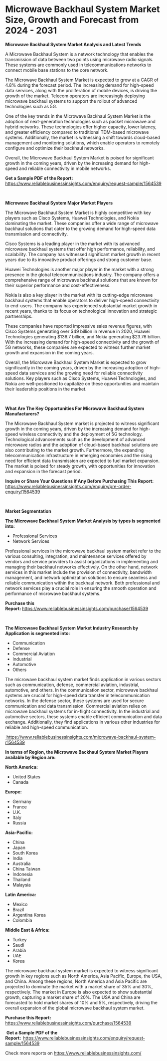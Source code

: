<p><h1>Microwave Backhaul System Market Size, Growth and Forecast from 2024 - 2031</h1></p><p><strong>Microwave Backhaul System Market Analysis and Latest Trends</strong></p>
<p><p>A Microwave Backhaul System is a network technology that enables the transmission of data between two points using microwave radio signals. These systems are commonly used in telecommunications networks to connect mobile base stations to the core network. </p><p>The Microwave Backhaul System Market is expected to grow at a CAGR of 4.8% during the forecast period. The increasing demand for high-speed data services, along with the proliferation of mobile devices, is driving the growth of the market. Telecom operators are increasingly deploying microwave backhaul systems to support the rollout of advanced technologies such as 5G.</p><p>One of the key trends in the Microwave Backhaul System Market is the adoption of next-generation technologies such as packet microwave and hybrid networks. These technologies offer higher capacity, lower latency, and greater efficiency compared to traditional TDM-based microwave systems. Additionally, the market is witnessing a shift towards cloud-based management and monitoring solutions, which enable operators to remotely configure and optimize their backhaul networks.</p><p>Overall, the Microwave Backhaul System Market is poised for significant growth in the coming years, driven by the increasing demand for high-speed and reliable connectivity in mobile networks.</p></p>
<p><strong>Get a Sample PDF of the Report:&nbsp;</strong> <a href="https://www.reliablebusinessinsights.com/enquiry/request-sample/1564539">https://www.reliablebusinessinsights.com/enquiry/request-sample/1564539</a></p>
<p>&nbsp;</p>
<p><strong>Microwave Backhaul System Major Market Players</strong></p>
<p><p>The Microwave Backhaul System Market is highly competitive with key players such as Cisco Systems, Huawei Technologies, and Nokia dominating the market. These companies offer a wide range of microwave backhaul solutions that cater to the growing demand for high-speed data transmission and connectivity.</p><p>Cisco Systems is a leading player in the market with its advanced microwave backhaul systems that offer high performance, reliability, and scalability. The company has witnessed significant market growth in recent years due to its innovative product offerings and strong customer base.</p><p>Huawei Technologies is another major player in the market with a strong presence in the global telecommunications industry. The company offers a comprehensive range of microwave backhaul solutions that are known for their superior performance and cost-effectiveness.</p><p>Nokia is also a key player in the market with its cutting-edge microwave backhaul systems that enable operators to deliver high-speed connectivity to end-users. The company has experienced substantial market growth in recent years, thanks to its focus on technological innovation and strategic partnerships.</p><p>These companies have reported impressive sales revenue figures, with Cisco Systems generating over $49 billion in revenue in 2020, Huawei Technologies generating $136.7 billion, and Nokia generating $23.76 billion. With the increasing demand for high-speed connectivity and the growth of 5G networks, these companies are expected to witness further market growth and expansion in the coming years.</p><p>Overall, the Microwave Backhaul System Market is expected to grow significantly in the coming years, driven by the increasing adoption of high-speed data services and the growing need for reliable connectivity solutions. Key players such as Cisco Systems, Huawei Technologies, and Nokia are well-positioned to capitalize on these opportunities and maintain their leadership positions in the market.</p></p>
<p>&nbsp;</p>
<p><strong>What Are The Key Opportunities For Microwave Backhaul System Manufacturers?</strong></p>
<p><p>The Microwave Backhaul System market is projected to witness significant growth in the coming years, driven by the increasing demand for high-speed wireless connectivity and the deployment of 5G technology. Technological advancements such as the development of advanced microwave radios and the adoption of cloud-based backhaul solutions are also contributing to the market growth. Furthermore, the expanding telecommunication infrastructure in emerging economies and the rising need for efficient data transmission are expected to fuel market expansion. The market is poised for steady growth, with opportunities for innovation and expansion in the forecast period.</p></p>
<p><strong>Inquire or Share Your Questions If Any Before Purchasing This Report:</strong> <a href="https://www.reliablebusinessinsights.com/enquiry/pre-order-enquiry/1564539">https://www.reliablebusinessinsights.com/enquiry/pre-order-enquiry/1564539</a></p>
<p>&nbsp;</p>
<p><strong>Market Segmentation</strong></p>
<p><strong>The Microwave Backhaul System Market Analysis by types is segmented into:</strong></p>
<p><ul><li>Professional Services</li><li>Network Services</li></ul></p>
<p><p>Professional services in the microwave backhaul system market refer to the various consulting, integration, and maintenance services offered by vendors and service providers to assist organizations in implementing and managing their backhaul networks effectively. On the other hand, network services in this market include the provision of connectivity, bandwidth management, and network optimization solutions to ensure seamless and reliable communication within the backhaul network. Both professional and network services play a crucial role in ensuring the smooth operation and performance of microwave backhaul systems.</p></p>
<p><strong>Purchase this Report:&nbsp;</strong><a href="https://www.reliablebusinessinsights.com/purchase/1564539">https://www.reliablebusinessinsights.com/purchase/1564539</a></p>
<p>&nbsp;</p>
<p><strong>The Microwave Backhaul System Market Industry Research by Application is segmented into:</strong></p>
<p><ul><li>Communication</li><li>Defense</li><li>Commercial Aviation</li><li>Industrial</li><li>Automotive</li><li>Others</li></ul></p>
<p><p>The microwave backhaul system market finds application in various sectors such as communication, defense, commercial aviation, industrial, automotive, and others. In the communication sector, microwave backhaul systems are crucial for high-speed data transfer in telecommunication networks. In the defense sector, these systems are used for secure communication and data transmission. Commercial aviation relies on microwave backhaul systems for in-flight connectivity. In the industrial and automotive sectors, these systems enable efficient communication and data exchange. Additionally, they find applications in various other industries for reliable and high-speed communication.</p></p>
<p><a href="https://www.reliablebusinessinsights.com/microwave-backhaul-system-r1564539">&nbsp;https://www.reliablebusinessinsights.com/microwave-backhaul-system-r1564539</a></p>
<p><strong>In terms of Region, the Microwave Backhaul System Market Players available by Region are:</strong></p>
<p>
    <p> <strong> North America: </strong>
        <ul>
            <li>United States</li>
            <li>Canada</li>
        </ul>
        </p> 
    <p> <strong> Europe: </strong>
        <ul>
            <li>Germany</li>
            <li>France</li>
            <li>U.K.</li>
            <li>Italy</li>
            <li>Russia</li>
        </ul>
        </p> 
    <p> <strong> Asia-Pacific: </strong>
        <ul>
            <li>China</li>
            <li>Japan</li>
            <li>South Korea</li>
            <li>India</li>
            <li>Australia</li>
            <li>China Taiwan</li>
            <li>Indonesia</li>
            <li>Thailand</li>
            <li>Malaysia</li>
        </ul>
        </p> 
    <p> <strong> Latin America: </strong>
        <ul>
            <li>Mexico</li>
            <li>Brazil</li>
            <li>Argentina Korea</li>
            <li>Colombia</li>
        </ul>
        </p> 
    <p> <strong> Middle East & Africa: </strong>
        <ul>
            <li>Turkey</li>
            <li>Saudi</li>
            <li>Arabia</li>
            <li>UAE</li>
            <li>Korea</li>
        </ul>
    </p>
    </p>
<p><p>The microwave backhaul system market is expected to witness significant growth in key regions such as North America, Asia Pacific, Europe, the USA, and China. Among these regions, North America and Asia Pacific are projected to dominate the market with a market share of 35% and 30%, respectively. The market in Europe is also expected to show substantial growth, capturing a market share of 20%. The USA and China are forecasted to hold market shares of 10% and 5%, respectively, driving the overall expansion of the global microwave backhaul system market.</p></p>
<p><strong>Purchase this Report: </strong><a href="https://www.reliablebusinessinsights.com/purchase/1564539">https://www.reliablebusinessinsights.com/purchase/1564539</a></p>
<p>&nbsp;<strong>Get a Sample PDF of the Report:&nbsp;&nbsp;</strong><a href="https://www.reliablebusinessinsights.com/enquiry/request-sample/1564539">https://www.reliablebusinessinsights.com/enquiry/request-sample/1564539</a></p>
<p><strong></strong></p>
<p>Check more reports on <a href="https://www.reliablebusinessinsights.com/">https://www.reliablebusinessinsights.com/</a></p>